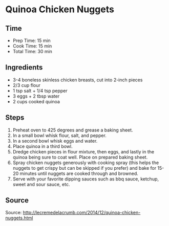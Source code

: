 # Quinoa Chicken Nuggets

## Time

- Prep Time: 15 min
- Cook Time: 15 min
- Total Time: 30 min

## Ingredients

- 3-4 boneless skinless chicken breasts, cut into 2-inch pieces
- 2/3 cup flour
- 1 tsp salt + 1/4 tsp pepper
- 3 eggs + 2 tbsp water
- 2 cups cooked quinoa

## Steps

1. Preheat oven to 425 degrees and grease a baking sheet.
2. In a small bowl whisk flour, salt, and pepper.
3. In a second bowl whisk eggs and water.
4. Place quinoa in a third bowl.
5. Dredge chicken pieces in flour mixture, then eggs, and lastly in the quinoa being sure to coat well. Place on prepared baking sheet.
6. Spray chicken nuggets generously with cooking spray (this helps the nuggets to get crispy but can be skipped if you prefer) and bake for 15-20 minutes until nuggets are cooked through and browned.
7. Serve with your favorite dipping sauces such as bbq sauce, ketchup, sweet and sour sauce, etc.

## Source

Source: <http://lecremedelacrumb.com/2014/12/quinoa-chicken-nuggets.html>